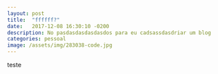 ```yaml
---
layout: post
title:  "ffffff?"
date:   2017-12-08 16:30:10 -0200
description: No pasdasdasdasdasdos para eu cadsassdasdriar um blog
categories: pessoal
image: /assets/img/283038-code.jpg
---
```

teste